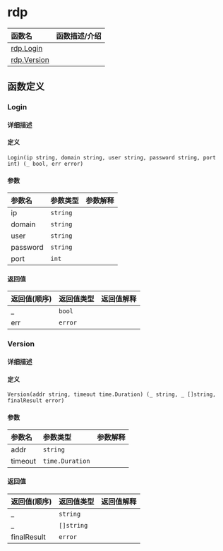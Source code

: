 # rdp

|函数名|函数描述/介绍|
|:------|:--------|
| [rdp.Login](#login) ||
| [rdp.Version](#version) ||


## 函数定义
### Login

#### 详细描述


#### 定义

`Login(ip string, domain string, user string, password string, port int) (_ bool, err error)`

#### 参数
|参数名|参数类型|参数解释|
|:-----------|:---------- |:-----------|
| ip | `string` |   |
| domain | `string` |   |
| user | `string` |   |
| password | `string` |   |
| port | `int` |   |

#### 返回值
|返回值(顺序)|返回值类型|返回值解释|
|:-----------|:---------- |:-----------|
| _ | `bool` |   |
| err | `error` |   |


### Version

#### 详细描述


#### 定义

`Version(addr string, timeout time.Duration) (_ string, _ []string, finalResult error)`

#### 参数
|参数名|参数类型|参数解释|
|:-----------|:---------- |:-----------|
| addr | `string` |   |
| timeout | `time.Duration` |   |

#### 返回值
|返回值(顺序)|返回值类型|返回值解释|
|:-----------|:---------- |:-----------|
| _ | `string` |   |
| _ | `[]string` |   |
| finalResult | `error` |   |


